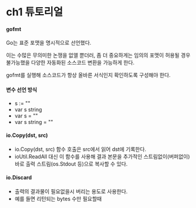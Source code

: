 # ch1 튜토리얼

#### gofmt
Go는 표준 포맷을 명시적으로 선언했다.

이는 수많은 무의미한 논쟁을 없앨 뿐더러, 좀 더 중요하게는 임의의 포맷이 허용될 경우 불가능했을 다양한 자동화된 소스코드 변환을 가능하게 한다.

gofmt를 실행해 소스코드가 항상 올바른 서식인지 확인하도록 구성해야 한다.

####  변수 선언 방식
* s := ""
* var s string
* var s = ""
* var s string = ""

#### io.Copy(dst, src)
* io.Copy(dst, src) 함수 호출은 src에서 읽어 dst에 기록한다.
* ioUtil.ReadAll 대신 이 함수를 사용해 결과 본문을 추가적인 스트림없이(버퍼없이) 바로 출력 스트림(os.Stdout 등)으로 복사할 수 있다.

#### io.Discard
* 출력의 결과물이 필요없을시 버리는 용도로 사용한다.
* 예를 들면 리턴되는 bytes 수만 필요할때
